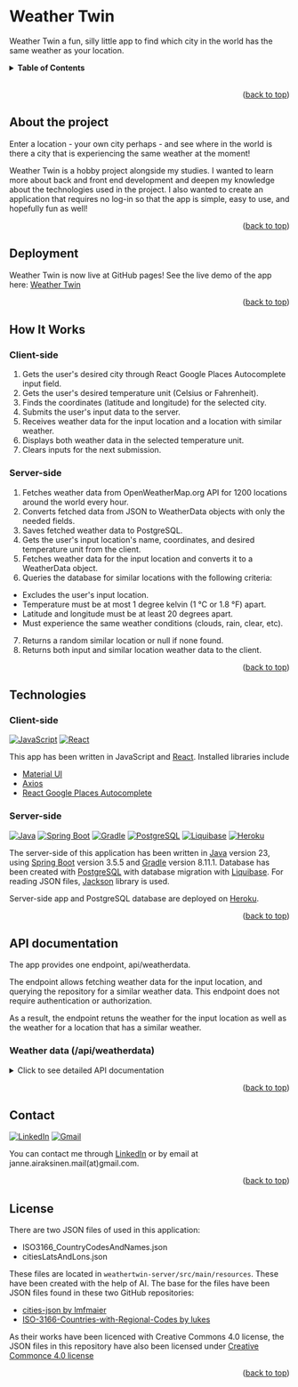 <a id="readme-top"></a>

# Weather Twin

Weather Twin a fun, silly little app to find which city in the world has the same weather as your location.
<br>
<details>
<summary><b>Table of Contents</b></summary>
  <ol>
    <li>
        <a href="#about-the-project">About the project</a>
    </li>
    <li>
        <a href="#deployment">Deployment</a>
    </li>
    <li>
        <a href="#how-it-works">How it works</a>
    </li>     
    <li>
        <a href="#technologies">Technologies</a>
    </li>
    <li>
        <a href="#api-documentation">API documentation</a>
    </li>
    <li>
        <a href="#contact">Contact</a>
    </li>
    <li>
        <a href="#license">License</a>
    </li>
  </ol>
</details><br>

<p align="right">(<a href="#readme-top">back to top</a>)</p>

## About the project
Enter a location - your own city perhaps - and see where in the world is there a city that is experiencing the same weather at the moment!

Weather Twin is a hobby project alongside my studies. I wanted to learn more about back and front end development and deepen my knowledge about the technologies used in the project. I also wanted to create an application that requires no log-in so that the app is simple, easy to use, and hopefully fun as well!

<p align="right">(<a href="#readme-top">back to top</a>)</p>

## Deployment

Weather Twin is now live at GitHub pages! See the live demo of the app here: [Weather Twin](https://devaajanne.github.io/weathertwin-client/)

<p align="right">(<a href="#readme-top">back to top</a>)</p>

## How It Works

### Client-side
1) Gets the user's desired city through React Google Places Autocomplete input field.
2) Gets the user's desired temperature unit (Celsius or Fahrenheit).
3) Finds the coordinates (latitude and longitude) for the selected city.
4) Submits the user's input data to the server.
5) Receives weather data for the input location and a location with similar weather.
5) Displays both weather data in the selected temperature unit.
6) Clears inputs for the next submission.

### Server-side
1) Fetches weather data from OpenWeatherMap.org API for 1200 locations around the world every hour.
2) Converts fetched data from JSON to WeatherData objects with only the needed fields.
3) Saves fetched weather data to PostgreSQL.
4) Gets the user's input location's name, coordinates, and desired temperature unit from the client.
5) Fetches weather data for the input location and converts it to a WeatherData object.
6) Queries the database for similar locations with the following criteria:
- Excludes the user's input location.
- Temperature must be at most 1 degree kelvin (1 °C or 1.8 °F) apart.
- Latitude and longitude must be at least 20 degrees apart.
- Must experience the same weather conditions (clouds, rain, clear, etc).
7) Returns a random similar location or null if none found.
8) Returns both input and similar location weather data to the client.

<p align="right">(<a href="#readme-top">back to top</a>)</p>

## Technologies

### Client-side

[![JavaScript][javascript-logo]][javascript-url]
[![React][react-logo]][react-url]


This app has been written in JavaScript and [React](https://react.dev/). Installed libraries include

- [Material UI](https://mui.com/material-ui/)
- [Axios](https://www.npmjs.com/package/axios)
- [React Google Places Autocomplete](https://www.npmjs.com/package/react-google-places-autocomplete)


### Server-side
[![Java][java-logo]][java-url]
[![Spring Boot][spring-logo]][spring-url]
[![Gradle][gradle-logo]][gradle-url]
[![PostgreSQL][postgres-logo]][postgres-url]
[![Liquibase][liquibase-logo]][liquibase-url]
[![Heroku][heroku-logo]][heroku-url]

The server-side of this application has been written in [Java](https://www.java.com/en/) version 23, using [Spring Boot](https://spring.io/projects/spring-boot) version 3.5.5 and [Gradle](https://gradle.org/) version 8.11.1. Database has been created with [PostgreSQL](https://www.postgresql.org/) with database migration with [Liquibase](https://www.liquibase.com/). For reading JSON files, [Jackson](https://github.com/FasterXML/jackson) library is used.

Server-side app and PostgreSQL database are deployed on [Heroku](https://www.heroku.com/).

<p align="right">(<a href="#readme-top">back to top</a>)</p>

## API documentation

The app provides one endpoint, api/weatherdata.

The endpoint allows fetching weather data for the input location, and querying the repository for a similar weather data. This endpoint does not require authentication or authorization.

As a result, the endpoint retuns the weather for the input location as well as the weather for a location that has a similar weather.

### Weather data (/api/weatherdata)

<details>
<summary>Click to see detailed API documentation</summary>

**URL** : `/api/weatherdata`

**Method** : `POST`

**Auth required** : No

**Path parameters** : None

**Request body content** :

The request body should be a JSON object. It must include the following fields:

| Field        | Type   | Required | Description                                                                                        |
| ------------ | ------ | -------- | -------------------------------------------------------------------------------------------------- |
| `cityName`   | String | YES      | The name of the input city. Can include the city's country, separated by comma.                    |
| `cityCoords` | JSON   | YES      | The coordinates of the city. Must include `lat` and `lon` fields and their values as float/double. |
| `unit`       | String | YES      | Response unit. Must be `standard`/`null`/empty, `metric`, or `imperial`.                           |

#### Example request

`POST /api/weatherdata`

```json
{
  "cityName": "Helsinki, Finland",
  "cityCoords": { "lat": 60.16985569999999, "lon": 24.938379 },
  "unit": "metric"
}
```

### Success reponses

**Condition** : Data provided in the body is valid and a similar location has been found.

**Code** : `200 OK`

**Content example** : Returns a JSON object with two properties: `inputLocation` and `similarLocation`. Both include the weather data for their respective locations. `temp` is in the unit given in the body.

```json
{
  "similarLocation": {
    "city": "Fareydūnshahr",
    "countryCode": "IR",
    "countryName": "Iran",
    "id": 134601,
    "lat": 32.941,
    "lon": 50.121,
    "temp": -5.6,
    "tempUnit": "°C",
    "weatherGroup": "Clouds",
    "weatherIcon": "03d"
  },
  "inputLocation": {
    "city": "Helsinki",
    "countryCode": "FI",
    "countryName": "Finland",
    "id": 658225,
    "lat": 60.1675,
    "lon": 24.9427,
    "temp": -5.4,
    "tempUnit": "°C",
    "weatherGroup": "Clouds",
    "weatherIcon": "03d"
  }
}
```

**Condition** : Data provided in the body is valid but a similar location has not been found.

**Code** : `200 OK`

**Content example** : Returns a JSON object with two properties: `inputLocation` and `similarLocation`. Only the `inputLocation` contains its respective weather data, whereas `similarLocation` is `null`. `temp` is in the unit given in the body.

```json
{
  "similarLocation": null,
  "inputLocation": {
    "city": "Helsinki",
    "countryCode": "FI",
    "countryName": "Finland",
    "id": 658225,
    "lat": 60.1675,
    "lon": 24.9427,
    "temp": -5.4,
    "tempUnit": "°C",
    "weatherGroup": "Clouds",
    "weatherIcon": "03d"
  }
}
```

</details>

<p align="right">(<a href="#readme-top">back to top</a>)</p>

## Contact

[![LinkedIn][linkedin-logo]][linkedin-url]
[![Gmail][gmail-logo]][gmail-url]

You can contact me through [LinkedIn](https://www.linkedin.com/in/janair/) or by email at janne.airaksinen.mail(at)gmail.com.

<p align="right">(<a href="#readme-top">back to top</a>)</p>

## License

There are two JSON files of used in this application:

- ISO3166_CountryCodesAndNames.json
- citiesLatsAndLons.json

These files are located in `weathertwin-server/src/main/resources`. These have been created with the help of AI. The base for the files have been JSON files found in these two GitHub repositories:

- [cities-json by lmfmaier](https://github.com/lmfmaier/cities-json)
- [ISO-3166-Countries-with-Regional-Codes by lukes](https://github.com/lukes/ISO-3166-Countries-with-Regional-Codes)

As their works have been licenced with Creative Commons 4.0 license, the JSON files in this repository have also been licensed under [Creative Commonce 4.0 license](https://creativecommons.org/licenses/by-sa/4.0/)

<p align="right">(<a href="#readme-top">back to top</a>)</p>


[linkedin-logo]: https://img.shields.io/badge/linkedin-%230077B5.svg?style=for-the-badge&logo=linkedin&logoColor=white
[linkedin-url]: https://www.linkedin.com/in/janair/
[gmail-logo]: https://img.shields.io/badge/Gmail-D14836?style=for-the-badge&logo=gmail&logoColor=white
[gmail-url]: mailto:janne.airaksinen.mail@gmail.com

[java-logo]: https://img.shields.io/badge/Java-%23ED8B00.svg?logo=openjdk&logoColor=white&style=for-the-badge
[java-url]: https://www.java.com/en/
[spring-logo]: https://img.shields.io/badge/Spring%20Boot-6DB33F?style=for-the-badge&logo=springboot&logoColor=white
[spring-url]: https://spring.io/
[gradle-logo]: https://img.shields.io/badge/Gradle-02303A?style=for-the-badge&logo=Gradle&logoColor=white
[gradle-url]: https://gradle.org/
[heroku-logo]: https://img.shields.io/badge/Heroku-430098?logo=heroku&logoColor=fffe&style=for-the-badge
[heroku-url]: https://www.heroku.com/
[postgres-logo]: https://img.shields.io/badge/postgresql-4169e1?style=for-the-badge&logo=postgresql&logoColor=white
[postgres-url]: https://www.postgresql.org/
[liquibase-logo]: https://img.shields.io/badge/Liquibase-2962FF?style=for-the-badge&logo=Liquibase&logoColor=white
[liquibase-url]: https://www.liquibase.com/

[javascript-logo]: https://img.shields.io/badge/JavaScript-F7DF1E?logo=javascript&logoColor=000&style=for-the-badge
[javascript-url]: https://developer.mozilla.org/en-US/docs/Web/JavaScript
[react-logo]: https://img.shields.io/badge/React-%2320232a.svg?logo=react&logoColor=%2361DAFB&style=for-the-badge
[react-url]: https://react.dev/


